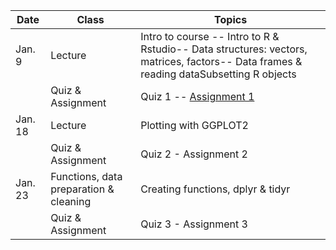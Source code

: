 | **Date** | **Class**                      |   **Topics**                     |
|----------|--------------------------------|----------------------------------|
| Jan. 9   | Lecture                        | Intro to course -- Intro to R & Rstudio-- Data structures: vectors, matrices, factors-- Data frames & reading dataSubsetting R objects |
|          | Quiz & Assignment              |  Quiz 1 -- [Assignment 1](https://ucsdlib.github.io/gps-skills-2017/homework/r-homework1.html) |
| Jan. 18  | Lecture                        | Plotting with GGPLOT2     |
|          | Quiz & Assignment               | Quiz 2 - Assignment 2 |
| Jan. 23  | Functions, data preparation & cleaning     | Creating functions, dplyr & tidyr   |
|          | Quiz & Assignment               | Quiz 3 - Assignment 3 |

